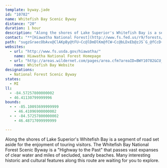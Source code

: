 ```yaml
---
template: byway.jade
id: "10782"
name: Whitefish Bay Scenic Byway
distance: "20"
duration: 1 hour
description: "Along the shores of Lake Superior's Whitefish Bay is a segment of road set aside for the enjoyment of touring visitors.  The Whitefish Bay National Forest Scenic Byway is a \"Highway to the Past\" that passes vast expanses of clear water and miles of secluded, sandy beaches.  Many interesting historic and cultural features along this route are waiting for you to explore."
contact: "**[Hiawatha National Forest](http://www.fs.fed.us/r9/forests/hiawatha/)**  \r\n*Sault Ste. Marie Ranger Station*  \r\n906-635-5311  \r\n*St. Ignace Ranger Station*  \r\n906-643-7900"
path: "sugzGraecObAvx@ClAKpBy@tFU~Cc@lDmDlKm@fCW~Cc@bLDxEb@zJS`G_@fCcD~Kc@`Au@pAkGtHuCnMmAdCcCdAsb@_@iDDo@LoAr@}EdFgGfFiQbPyG~DaBt@oA\\o@@uQy@{Es@oCeBsAoAoMmO_DeE}Vg_@eL{Os@e@i@MmADq@XYZwFvIoEhGyLfOwEnK_AtDEbBCrHUtCoAnFqAlEsExGsB|BeCzDkZpYsAdAk@R{Bd@kf@tEgCl@qMrEsVxJgQtJ{BlBgF~GgItL}@zBmA~EyAxG]rCKzDtEriA|@rM`Eve@VfHGdDQvDmEj]iAbHYpAcCzHsGjQm@pBs@dDUhBeAfNI`BCjCBxAd@zHZzBdDpOpLhg@v@`CfBlEdKxPbC|F|@lEzM~t@rAnElp@xnB~Mxb@vEhQrH~Z`CxHtAlD`GbMrA~Mj@~D|FbSbCzJr@|DbAtN~@dJxBzK~H|WdAzEvGj\\tJdi@^fCtAhPpGd^dAnH`@xEnDnUdA`KvEbYN~DLtAzBhOb@pFbBzNxBjPt@xELrAh@fPh@zJ~BvYb@vPtA|V?rCO~EcDfaAs@dIu@xEiAtEaJp[eCzHaFdJiU`a@e@pAoCzJu@zBs@dBoC`EmClBuAj@yNfDyEpAgCfAwElC{N`LiAvAu@fAcA~By@nDUpBSnIY`GuD~c@]fCy@zJS~DRlL~Bpp@pAhb@T|MXxZCdL_@|OeAvZcDtPgD|ZuErXa@jDM~DFhBNpBdAfFvElPh@`EDlA?zAKvDg@zCqAjEaCzDmCfBuAb@qKb@eEp@_A^oDjC}CrDaMjRwBpGu@|FErAEjf@DxFN`E^rFh@zDdA`GrA`Fr@|BxGzOtD`InAhDrI`R|ArEn@tCl@xFCxF]fEi@`Dga@ztAqAzE{A`HgA`HeApIu@|HSvFQtI?tI~@zc@DpIOhIOtF}Bhg@sA|RiCjRsCdOuIra@sFbSsCzHuH`R{B|HwA~Hy@`Ga@hGUdE[`t@FxCd@hGh@rD~@rDnAlDbRxc@bCrGlAxDt@~CvAnHz@lH\\|DNlEz@rq@BfFIrC_@lEcAdE_@lAeArBiAdBiBlBiP|LcD~Cy@jAeAfC}@xCi@lC_@fDIdEH`DVfC\\|BtAzF`EvNl@xCf@`HBlCEdBOdCUfBkArFiClJGn@"
websites: 
  - url: "http://www.fs.usda.gov/hiawatha/"
    name: Hiawatha National Forest Homepage
  - url: "http://areas.wildernet.com/pages/area.cfm?areaID=BWY10782&CU_ID=165"
    name: Whitefish Bay Website
designations: 
  - National Forest Scenic Byway
states: 
  - MI
ll: 
  - -84.57257800000002
  - 46.41130799999996
bounds: 
  - - -85.10093699999999
    - 46.41096900000002
  - - -84.57257800000002
    - 46.48717099999999

---
```


<p>Along the shores of Lake Superior's Whitefish Bay is a segment of road set aside for the enjoyment of touring visitors.  The Whitefish Bay National Forest Scenic Byway is a "Highway to the Past" that passes vast expanses of clear water and miles of secluded, sandy beaches.  Many interesting historic and cultural features along this route are waiting for you to explore.</p>